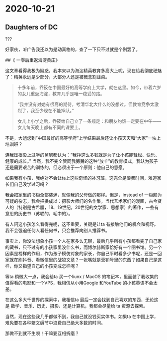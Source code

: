 # 2020-10-21

## Daughters of DC

???

好家伙，听广告我还以为是动真格的，查了一下只不过就是个剧罢了。



##《 一零后重返海淀黄庄》

这文章看得我极为疑惑，我本来以为海淀精英教育多高大上呢，现在给我彻底祛魅了：精英永远是少部分，大部分人还是被概念割韭菜。

> 十多年前，乔筱在中国最好的高等学府上大学，就在这里。如今，带着六岁的女儿重返海淀，教育几乎是唯一稳妥的路。
>
> “我并没有对她有很高的期待，考清华北大什么的没想过。但教育竞争太激烈了，我至少现在不能掉队。”
>
> 女儿上小学之后，乔筱给自己立了一条规定：和朋友约饭一定要在中午——女儿每天晚上都有不同的课要上。



不是，大姐您到“中国最好的高等学府”上学结果最后还让小孩天天和“大家”一块上培训班？

连我压根没上过学的舅舅都认为：“我挣这么多钱就是为了让小孩能轻松、快乐、健康的成长。” 当然，我不完全赞同我舅舅的这种“放羊”的教育模式，我认为孩子还是需要艰苦的训练的，但必须出于一个原则：他自己的意愿。

如果我有小孩，我绝对不会让ta上这些奇怪的补习班，这完全是浪费时间，难道家长们自己没学过习吗？

我会把家里的书柜全部装满，就像我的父母做的那样。但是，instead of 一柜颇为可疑的杂志，我会把换成以：摄影大师们的名作集，当代艺术家们的漫画，古今贤人的（特别是古希腊，18、19世纪，20世纪的文学家、思想家）的著作，一些有意思的历史书（苏联的，毛中的）。

有人问这小孩怎么看得完呢，这不重要，关键是让ta 有接触他们的机会和视野。我不会强迫任何人看任何书，只会推荐向别人推荐书。

事实上，你没法想象小孩一个人在家多么无聊，最后几乎所有小孩都看完了自己家的藏书，只不过有的小孩家里没什么书，而博尔赫斯家恰好有一个图书馆。另一个因素是榜样的作用，作为孩子模仿对象的家长，你自己平时看多少书呢，还是一回家就在刷抖音、看微信里的战狼文章？一张嘴就是营销号里的东西？如果自己是这样，你又指望自己的小孩变成怎样呢？

等ta 稍微大一点，我会给ta 买一个liunx / MacOS 的笔记本，里面装了我收集的值得看的电影和一个VPS，我相信从小用Google 和YouTube 的小孩英语不会太差。

在这么多大千世界的探索中，我相信ta 最后一定会找到自己喜欢的东西，无论这是 数学、音乐、历史、摄影、还是计算机，我都会尽量给 ta 资源去探索。

当然，现在这些我几乎都做不到，我自己就没钱买实体书。如果ta 在中国上学，难免要在各种繁文缛节中浪费自己绝大多数的时间。

那做不到就不生呗！干嘛要互相折磨？





